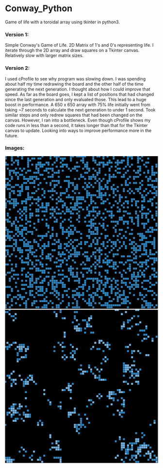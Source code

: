 # Conway_Python

Game of life with a toroidal array using tkinter in python3.

### Version 1:
Simple Conway's Game of Life. 2D Matrix of 1's and 0's representing life. I iterate through the 2D array and draw squares on a Tkinter canvas. Relatively slow with larger matrix sizes.

### Version 2:
I used cProfile to see why program was slowing down. I was spending about half my time redrawing the board and the other half of the time generating the next generation. I thought about how I could improve that speed. As far as the board goes, I kept a list of positions that had changed since the last generation and only evaluated those. This lead to a huge boost in performance. A 650 x 650 array with 75% life initially went from taking ~7 seconds to calculate the next generation to under 1 second. Took similar steps and only redrew squares that had been changed on the canvas. However, I ran into a bottleneck. Even though cProfile shows my code runs in less than a second, it takes longer than that for the Tkinter canvas to update. Looking into ways to improve performance more in the future.

### Images:

![Image 1](https://github.com/jlyons6100/Conway_Python/blob/master/Images/image1.png)
![Image 2](https://github.com/jlyons6100/Conway_Python/blob/master/Images/image2.png)
